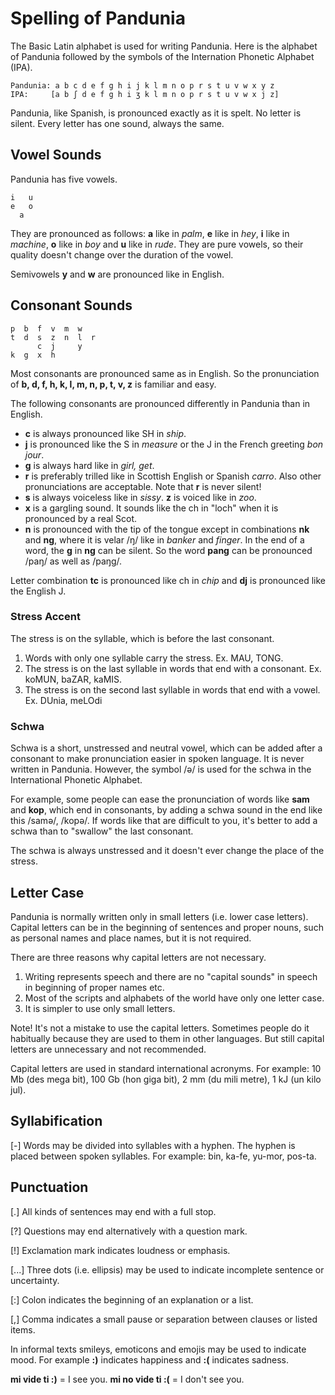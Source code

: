 Spelling of Pandunia
====================

The Basic Latin alphabet is used for writing Pandunia. Here is the alphabet of Pandunia followed by the symbols of the Internation Phonetic Alphabet (IPA).

    Pandunia: a b c d e f g h i j k l m n o p r s t u v w x y z
    IPA:     [a b ʃ d e f g h i ʒ k l m n o p r s t u v w x j z]

Pandunia, like Spanish, is pronounced exactly as it is spelt. No letter is silent. Every letter has one sound, always the same.



Vowel Sounds
------------

Pandunia has five vowels.

    i   u
    e   o
      a

They are pronounced as follows: **a** like in _palm_, **e** like in _hey_, **i** like in _machine_, **o** like in _boy_ and **u** like in _rude_. They are pure vowels, so their quality doesn't change over the duration of the vowel.

Semivowels **y** and **w** are pronounced like in English.


Consonant Sounds
----------------

    p  b  f  v  m  w
    t  d  s  z  n  l  r
          c  j     y
    k  g  x  h

Most consonants are pronounced same as in English. So the pronunciation of **b, d, f, h, k, l, m, n, p, t, v, z** is familiar and easy.

The following consonants are pronounced differently in Pandunia than in English.

- **c** is always pronounced like SH in _ship_.
- **j** is pronounced like the S in _measure_ or the J in the French greeting _bon jour_.
- **g** is always hard like in _girl, get_.
- **r** is preferably trilled like in Scottish English or Spanish _carro_. Also other pronunciations are acceptable. Note that **r** is never silent!
- **s** is always voiceless like in _sissy_. **z** is voiced like in _zoo_.
- **x** is a gargling sound. It sounds like the ch in "loch" when it is pronounced by a real Scot.
- **n** is pronounced with the tip of the tongue except in combinations **nk** and **ng**, where it is velar /ŋ/ like in _banker_ and _finger_. In the end of a word, the **g** in **ng** can be silent. So the word **pang** can be pronounced /paŋ/ as well as /paŋg/.

Letter combination **tc** is pronounced like ch in _chip_ and **dj** is pronounced like the English J.


### Stress Accent

The stress is on the syllable, which is before the last consonant.

1. Words with only one syllable carry the stress. Ex. MAU, TONG.
2. The stress is on the last syllable in words that end with a consonant. Ex. koMUN, baZAR, kaMIS.
3. The stress is on the second last syllable in words that end with a vowel. Ex. DUnia, meLOdi


### Schwa

Schwa is a short, unstressed and neutral vowel, which can be added after a consonant to make pronunciation easier in spoken language. It is never written in Pandunia. However, the symbol /ə/ is used for the schwa in the International Phonetic Alphabet.

For example, some people can ease the pronunciation of words like **sam** and **kop**, which end in consonants, by adding a schwa sound in the end like this /samə/, /kopə/. If words like that are difficult to you, it's better to add a schwa than to "swallow" the last consonant.

The schwa is always unstressed and it doesn't ever change the place of the stress.


## Letter Case

Pandunia is normally written only in small letters (i.e. lower case letters). Capital letters can be in the beginning of sentences and proper nouns, such as personal names and place names, but it is not required.

There are three reasons why capital letters are not necessary.

1. Writing represents speech and there are no "capital sounds" in speech in beginning of proper names etc.
2. Most of the scripts and alphabets of the world have only one letter case.
3. It is simpler to use only small letters.

Note! It's not a mistake to use the capital letters. Sometimes people do it habitually because they are used to them in other languages. But still capital letters are unnecessary and not recommended.

Capital letters are used in standard international acronyms. For example: 10 Mb (des mega bit), 100 Gb (hon giga bit), 2 mm (du mili metre), 1 kJ (un kilo jul).


## Syllabification

[-] Words may be divided into syllables with a hyphen. The hyphen is placed between spoken syllables. For example: bin, ka-fe, yu-mor, pos-ta.


## Punctuation

[.] All kinds of sentences may end with a full stop.

[?] Questions may end alternatively with a question mark.

[!] Exclamation mark indicates loudness or emphasis.

[...] Three dots (i.e. ellipsis) may be used to indicate incomplete sentence or uncertainty.

[:] Colon indicates the beginning of an explanation or a list.

[,] Comma indicates a small pause or separation between clauses or listed items.

In informal texts smileys, emoticons and emojis may be used to indicate mood. For example **:)** indicates happiness and **:(** indicates sadness.

**mi vide ti :)** = I see you.
**mi no vide ti :(** = I don't see you.

